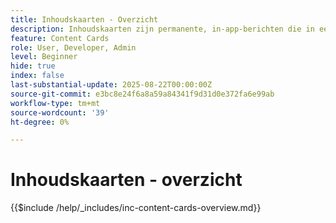 ```yaml
---
title: Inhoudskaarten - Overzicht
description: Inhoudskaarten zijn permanente, in-app-berichten die in een toegewezen Postvak IN of -feed in uw app wonen. In tegenstelling tot pushberichten onderbreken ze de gebruiker niet en kunnen ze op het gemak van de gebruiker worden weergegeven.
feature: Content Cards
role: User, Developer, Admin
level: Beginner
hide: true
index: false
last-substantial-update: 2025-08-22T00:00:00Z
source-git-commit: e3bc8e24f6a8a59a84341f9d31d0e372fa6e99ab
workflow-type: tm+mt
source-wordcount: '39'
ht-degree: 0%

---
```



# Inhoudskaarten - overzicht

{{$include /help/_includes/inc-content-cards-overview.md}}
